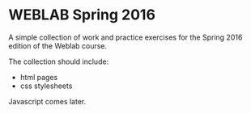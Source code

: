 # WEBLAB Spring 2016 #

A simple collection of work and practice exercises for the Spring 2016 edition of the Weblab course.

The collection should include:

- html pages
- css stylesheets

Javascript comes later.
